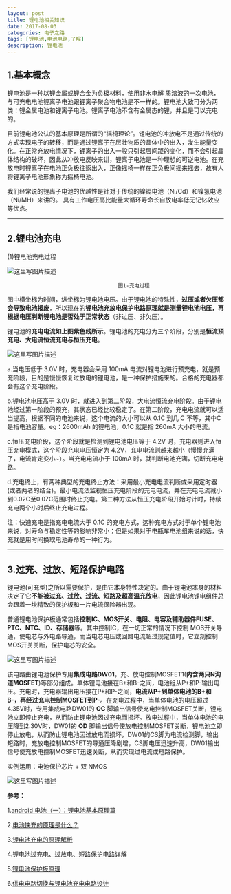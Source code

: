 ```yaml
---
layout: post
title: 锂电池相关知识
date: 2017-08-03
categories: 电子之路
tags: [锂电池,电池电路,了解]
description: 锂电池
---
```


## **1.基本概念**
 
锂电池是一种以锂金属或锂合金为负极材料，使用非水电解 质溶液的一次电池，与可充电电池锂离子电池跟锂离子聚合物电池是不一样的。锂电池大致可分为两类：锂金属电池和锂离子电池。锂离子电池不含有金属态的锂，并且是可以充电的。

目前锂电池公认的基本原理是所谓的“摇椅理论”。锂电池的冲放电不是通过传统的方式实现电子的转移，而是通过锂离子在层壮物质的晶体中的出入，发生能量变化。在正常充放电情况下，锂离子的出入一般只引起层间距的变化，而不会引起晶体结构的破坏，因此从冲放电反映来讲，锂离子电池是一种理想的可逆电池。在充放电时锂离子在电池正负极往返出入，正像摇椅一样在正负极间摇来摇去，故有人将锂离子电池形象称为摇椅电池。

我们经常说的锂离子电池的优越性是针对于传统的镍镉电池（Ni/Cd）和镍氢电池（Ni/MH）来讲的。 具有工作电压高比能量大循环寿命长自放电率低无记忆效应等优点。

_____

## **2.锂电池充电**
 
(1)锂电池充电过程

![这里写图片描述](http://img.blog.csdn.net/20170803091904552?watermark/2/text/aHR0cDovL2Jsb2cuY3Nkbi5uZXQvd3d0MTg4MTE3MDc5NzE=/font/5a6L5L2T/fontsize/400/fill/I0JBQkFCMA==/dissolve/70/gravity/SouthEast)

                                        图1-充电过程
                                        
图中横坐标为时间，纵坐标为锂电池电压。由于锂电池的特殊性，**过压或者欠压都会导致电池报废**，所以现在的**锂电池充放电保护电路原理就是测量锂电池电压，再根据电压判断锂电池是否处于正常状态**（非过压、非欠压）。
 
 锂电池的**充电电流如上图紫色线所示**。锂电池的充电分为三个阶段，分别是**恒流预充电、大电流恒流充电与恒压充电**。

![这里写图片描述](http://img.blog.csdn.net/20170803094153139?watermark/2/text/aHR0cDovL2Jsb2cuY3Nkbi5uZXQvd3d0MTg4MTE3MDc5NzE=/font/5a6L5L2T/fontsize/400/fill/I0JBQkFCMA==/dissolve/70/gravity/SouthEast)

 a.当电压低于 3.0V 时，充电器会采用 100mA 电流对锂电池进行预充电，就是预充阶段，目的是慢慢恢复过放电的锂电池，是一种保护措施来的。合格的充电器都会有这个充电阶段。

b.锂电池电压高于 3.0V 时，就进入到第二阶段，大电流恒流充电阶段。由于锂电池经过第一阶段的预充，其状态已经比较稳定了。在第二阶段，充电电流就可以适当提高，根据不同的电池来说，这个电流的大小可以从 0.1C 到几 C 不等，其中C是指电池容量。eg：2600mAh 的锂电池，0.1C 就是指 260mA 大小的电流。

c.恒压充电阶段，这个阶段就是检测到锂电池电压等于 4.2V 时，充电器则进入恒压充电模式，这个阶段充电电压恒定为 4.2V，充电电流则越来越小（慢慢充满了，电流肯定变小~）。当充电电流小于 100mA 时，就判断电池充满，切断充电电路。

d.充电终止，有两种典型的充电终止方法：采用最小充电电流判断或采用定时器(或者两者的结合)。最小电流法监视恒压充电阶段的充电电流，并在充电电流减小到0.02C至0.07C范围时终止充电。第二种方法从恒压充电阶段开始时计时，持续充电两个小时后终止充电过程。
 
 注：快速充电是指充电电流大于 0.1C 的充电方式，这种充电方式对于单个锂电池来说，对寿命与稳定性等的影响非常小；但是如果对于电瓶车电池组来说的话，快充就是用时间换取电池寿命的一种行为。
 
 ______
 
## **3.过充、过放、短路保护电路**

 锂电池(可充型)之所以需要保护，是由它本身特性决定的。由于锂电池本身的材料决定了它**不能被过充、过放、过流、短路及超高温充放电**，因此锂电池锂电组件总会跟着一块精致的保护板和一片电流保险器出现。

 普通锂电池保护板通常包括**控制IC、MOS开关、电阻、电容及辅助器件FUSE、PTC、NTC、ID、存储器**等。其中控制IC，在一切正常的情况下控制 MOS开关导通，使电芯与外电路导通，而当电芯电压或回路电流超过规定值时，它立刻控制MOS开关关断，保护电芯的安全。

![这里写图片描述](http://img.blog.csdn.net/20170803101711743?watermark/2/text/aHR0cDovL2Jsb2cuY3Nkbi5uZXQvd3d0MTg4MTE3MDc5NzE=/font/5a6L5L2T/fontsize/400/fill/I0JBQkFCMA==/dissolve/70/gravity/SouthEast)

该电路由锂电池保护专用**集成电路DW01**，充、放电控制MOSFET1(**内含两只N沟道MOSFET**)等部分组成。单体锂电池接在B+和B-之间，电池组从P+和P-输出电压。充电时，充电器输出电压接在P+和P-之间，**电流从P+到单体电池的B+和B-，再经过充电控制MOSFET到P-**。在充电过程中，当单体电池的电压超过4.35V时，专用集成电路DW01的 **OC** 脚输出信号使充电控制MOSFET关断，锂电池立即停止充电，从而防止锂电池因过充电而损坏。放电过程中，当单体电池的电压降到2.30V时，DW01的 **OD** 脚输出信号使放电控制MOSFET关断，锂电池立即停止放电，从而防止锂电池因过放电而损坏，DW01的CS脚为电流检测脚，输出短路时，充放电控制MOSFET的导通压降剧增，CS脚电压迅速升高，DW01输出信号使充放电控制MOSFET迅速关断，从而实现过电流或短路保护。

实例运用：电池保护芯片 + 双 NMOS	

![这里写图片描述](http://img.blog.csdn.net/20170803115237741?watermark/2/text/aHR0cDovL2Jsb2cuY3Nkbi5uZXQvd3d0MTg4MTE3MDc5NzE=/font/5a6L5L2T/fontsize/400/fill/I0JBQkFCMA==/dissolve/70/gravity/SouthEast)

**参考：**

 1.[android 电池（一）：锂电池基本原理篇](http://blog.csdn.net/xubin341719/article/details/8497830)

2.[电池快充的原理是什么？](https://www.zhihu.com/question/23831848/answer/25850047?utm_campaign=rss&utm_medium=rss&utm_source=rss&utm_content=title)

3.[锂电池充电的原理解析](http://libattery.ofweek.com/2014-11/ART-36001-11000-28898666.html)

4.[锂电池过充电、过放电、短路保护电路详解](http://www.21ic.com/app/power/201204/117717.htm)

5.[锂电池保护板原理 ](http://linear.eefocus.com/module/forum/thread-594025-1-1.html)

6.[供电电路切换与锂电池充电电路设计 ](http://www.cnblogs.com/LittleTiger/p/4402760.html)

